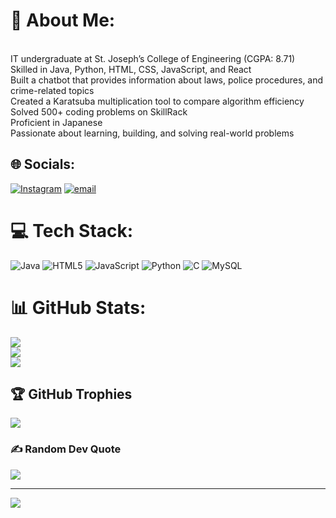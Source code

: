 # 💫 About Me:
<br>IT undergraduate at St. Joseph’s College of Engineering (CGPA: 8.71)<br>Skilled in  Java, Python, HTML, CSS, JavaScript, and React<br>Built a chatbot that provides information about laws, police procedures, and crime-related topics<br>Created a Karatsuba multiplication tool to compare algorithm efficiency<br>Solved 500+ coding problems on SkillRack<br>Proficient in Japanese<br>Passionate about learning, building, and solving real-world problems


## 🌐 Socials:
[![Instagram](https://img.shields.io/badge/Instagram-%23E4405F.svg?logo=Instagram&logoColor=white)](https://instagram.com/@arnoldjoneshware) [![email](https://img.shields.io/badge/Email-D14836?logo=gmail&logoColor=white)](mailto:arnoldjonshware@gmail.com) 

# 💻 Tech Stack:
![Java](https://img.shields.io/badge/java-%23ED8B00.svg?style=flat-square&logo=openjdk&logoColor=white) ![HTML5](https://img.shields.io/badge/html5-%23E34F26.svg?style=flat-square&logo=html5&logoColor=white) ![JavaScript](https://img.shields.io/badge/javascript-%23323330.svg?style=flat-square&logo=javascript&logoColor=%23F7DF1E) ![Python](https://img.shields.io/badge/python-3670A0?style=flat-square&logo=python&logoColor=ffdd54) ![C](https://img.shields.io/badge/c-%2300599C.svg?style=flat-square&logo=c&logoColor=white) ![MySQL](https://img.shields.io/badge/mysql-4479A1.svg?style=flat-square&logo=mysql&logoColor=white)
# 📊 GitHub Stats:
![](https://github-readme-stats.vercel.app/api?username=ArnoldJoneshware&theme=aura&hide_border=false&include_all_commits=true&count_private=false)<br/>
![](https://nirzak-streak-stats.vercel.app/?user=ArnoldJoneshware&theme=aura&hide_border=false)<br/>
![](https://github-readme-stats.vercel.app/api/top-langs/?username=ArnoldJoneshware&theme=aura&hide_border=false&include_all_commits=true&count_private=false&layout=compact)

## 🏆 GitHub Trophies
![](https://github-profile-trophy.vercel.app/?username=ArnoldJoneshware&theme=radical&no-frame=false&no-bg=false&margin-w=4)

### ✍️ Random Dev Quote
![](https://quotes-github-readme.vercel.app/api?type=horizontal&theme=radical)

---
[![](https://visitcount.itsvg.in/api?id=ArnoldJoneshware&icon=3&color=8)](https://visitcount.itsvg.in)

<!-- Proudly created with GPRM ( https://gprm.itsvg.in ) -->
